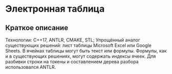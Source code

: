 # Электронная таблица
## Краткое описание
Технологии: C++17, ANTLR, CMAKE, STL;
Упрощённый аналог существующих решений: лист таблицы Microsoft Excel или Google Sheets. В ячейках таблицы могут быть текст или формулы. Формулы, как и в существующих решениях, могут содержать индексы ячеек. Для разбивки строки на токены и составлением дерева разбора использовался ANTLR.
